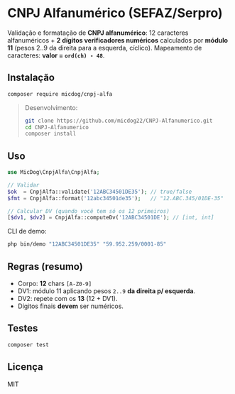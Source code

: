 # CNPJ Alfanumérico (SEFAZ/Serpro)

Validação e formatação de **CNPJ alfanumérico**: 12 caracteres alfanuméricos + **2 dígitos verificadores numéricos** calculados por **módulo 11** (pesos 2..9 da direita para a esquerda, cíclico). Mapeamento de caracteres: **valor = `ord(ch) - 48`**.

## Instalação

```bash
composer require micdog/cnpj-alfa
```

> Desenvolvimento:
>
> ```bash
> git clone https://github.com/micdog22/CNPJ-Alfanumerico.git
> cd CNPJ-Alfanumerico
> composer install
> ```

## Uso

```php
use MicDog\CnpjAlfa\CnpjAlfa;

// Validar
$ok  = CnpjAlfa::validate('12ABC34501DE35'); // true/false
$fmt = CnpjAlfa::format('12abc34501de35');   // "12.ABC.345/01DE-35"

// Calcular DV (quando você tem só os 12 primeiros)
[$dv1, $dv2] = CnpjAlfa::computeDv('12ABC34501DE'); // [int, int]
```

CLI de demo:

```bash
php bin/demo "12ABC34501DE35" "59.952.259/0001-85"
```

## Regras (resumo)

- Corpo: **12** chars `[A-Z0-9]`
- DV1: módulo 11 aplicando pesos `2..9` **da direita p/ esquerda**.
- DV2: repete com os **13** (12 + DV1).
- Dígitos finais **devem** ser numéricos.

## Testes

```bash
composer test
```

## Licença

MIT
